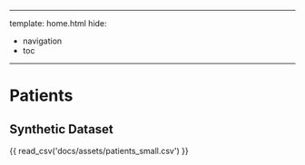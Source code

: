 
---
template: home.html
hide:
  - navigation
  - toc
---

# Patients



## Synthetic Dataset

{{ read_csv('docs/assets/patients_small.csv') }}